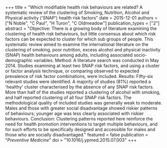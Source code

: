 +++
title = "Which modifiable health risk behaviours are related? A systematic review of the clustering of Smoking, Nutrition, Alcohol and Physical activity ('SNAP') health risk factors"
date = 2015-12-01
authors = ["N Noble", "C Paul", "H Turon", "C Oldmeadow"]
publication_types = ["2"]
abstract = "Objective: There is a growing body of literature examining the clustering of health risk behaviours, but little consensus about which risk factors can be expected to cluster for which sub groups of people. This systematic review aimed to examine the international literature on the clustering of smoking, poor nutrition, excess alcohol and physical inactivity (SNAP) health behaviours among adults, including associated socio-demographic variables. Method: A literature search was conducted in May 2014. Studies examining at least two SNAP risk factors, and using a cluster or factor analysis technique, or comparing observed to expected prevalence of risk factor combinations, were included. Results: Fifty-six relevant studies were identified. A majority of studies (81%) reported a 'healthy' cluster characterised by the absence of any SNAP risk factors. More than half of the studies reported a clustering of alcohol with smoking, and half reported clustering of all four SNAP risk factors. The methodological quality of included studies was generally weak to moderate. Males and those with greater social disadvantage showed riskier patterns of behaviours; younger age was less clearly associated with riskier behaviours. Conclusion: Clustering patterns reported here reinforce the need for health promotion interventions to target multiple behaviours, and for such efforts to be specifically designed and accessible for males and those who are socially disadvantaged."
featured = false
publication = "*Preventive Medicine*"
doi = "10.1016/j.ypmed.2015.07.003"
+++

